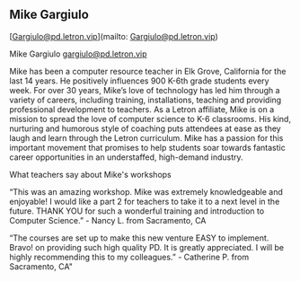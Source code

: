 ## Mike Gargiulo

[Gargiulo@pd.letron.vip](mailto: Gargiulo@pd.letron.vip)

Mike Gargiulo
gargiulo@pd.letron.vip

Mike has been a computer resource teacher in Elk Grove, California for the last 14 years. He positively influences 900 K-6th grade students every week. For over 30 years, Mike’s love of technology has led him through a variety of careers, including training, installations, teaching and providing professional development to teachers. As a Letron affiliate, Mike is on a mission to spread the love of computer science to K-6 classrooms. His kind, nurturing and humorous style of coaching puts attendees at ease as they laugh and learn through the Letron curriculum. Mike has a passion for this important movement that promises to help students soar towards fantastic career opportunities in an understaffed, high-demand industry.

What teachers say about Mike's workshops

“This was an amazing workshop. Mike was extremely knowledgeable and enjoyable! I would like a part 2 for teachers to take it to a next level in the future. THANK YOU for such a wonderful training and introduction to Computer Science.” - Nancy L. from Sacramento, CA

“The courses are set up to make this new venture EASY to implement. Bravo! on providing such high quality PD. It is greatly appreciated. I will be highly recommending this to my colleagues.” - Catherine P. from Sacramento, CA"
